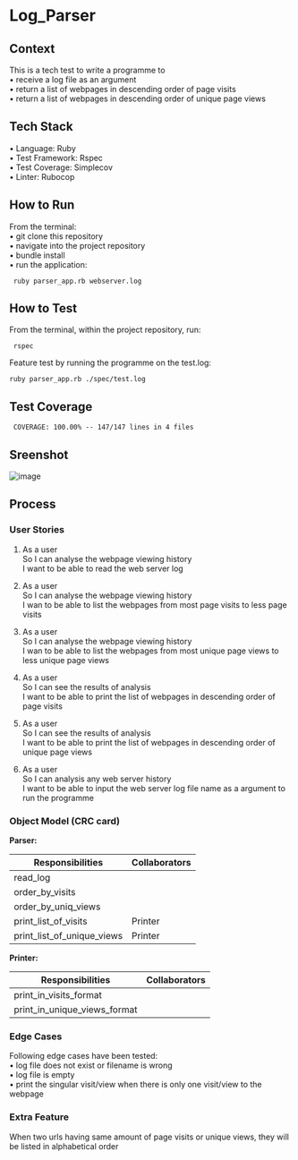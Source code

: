 # Log_Parser

## Context
This is a tech test to write a programme to  
• receive a log file as an argument  
• return a list of webpages in descending order of page visits   
• return a list of webpages in descending order of unique page views

## Tech Stack
• Language: Ruby  
• Test Framework: Rspec  
• Test Coverage: Simplecov  
• Linter: Rubocop  

## How to Run
From the terminal:  
• git clone this repository  
• navigate into the project repository  
• bundle install  
• run the application:
```
 ruby parser_app.rb webserver.log
```

## How to Test
From the terminal, within the project repository, run:
```
 rspec
```

Feature test by running the programme on the test.log:

```
ruby parser_app.rb ./spec/test.log
```

## Test Coverage
```
 COVERAGE: 100.00% -- 147/147 lines in 4 files
```

## Sreenshot
![image](https://user-images.githubusercontent.com/47269063/60589506-95c44f00-9d91-11e9-9ce0-40dd55666f91.png)

## Process

### User Stories

1. As a user  
   So I can analyse the webpage viewing history  
   I want to be able to read the web server log

2. As a user   
   So I can analyse the webpage viewing history  
   I wan to be able to list the webpages from most page visits to less page visits  

3. As a user   
   So I can analyse the webpage viewing history   
   I wan to be able to list the webpages from most unique page views to less unique page views  

4. As a user   
   So I can see the results of analysis  
   I want to be able to print the list of webpages in descending order of page visits

5. As a user  
   So I can see the results of analysis   
   I want to be able to print the list of webpages in descending order of unique page views

6. As a user   
   So I can analysis any web server history   
   I want to be able to input the web server log file name as a argument to run the programme  

### Object Model (CRC card)

**Parser:**

Responsibilities | Collaborators
------------- | ------------------
read_log |
order_by_visits |
order_by_uniq_views |
print_list_of_visits | Printer
print_list_of_unique_views | Printer

**Printer:**

Responsibilities | Collaborators
------------- | ------------------
print_in_visits_format |
print_in_unique_views_format |

### Edge Cases
Following edge cases have been tested:  
• log file does not exist or filename is wrong    
• log file is empty   
• print the singular visit/view when there is only one visit/view to the webpage    

### Extra Feature
When two urls having same amount of page visits or unique views, they will be listed in alphabetical order
